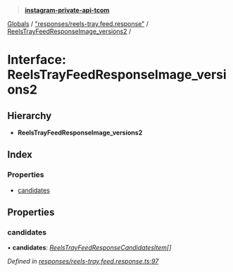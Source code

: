 > **[instagram-private-api-tcom](../README.md)**

[Globals](../README.md) / ["responses/reels-tray.feed.response"](../modules/_responses_reels_tray_feed_response_.md) / [ReelsTrayFeedResponseImage_versions2](_responses_reels_tray_feed_response_.reelstrayfeedresponseimage_versions2.md) /

# Interface: ReelsTrayFeedResponseImage_versions2

## Hierarchy

* **ReelsTrayFeedResponseImage_versions2**

## Index

### Properties

* [candidates](_responses_reels_tray_feed_response_.reelstrayfeedresponseimage_versions2.md#candidates)

## Properties

###  candidates

• **candidates**: *[ReelsTrayFeedResponseCandidatesItem](_responses_reels_tray_feed_response_.reelstrayfeedresponsecandidatesitem.md)[]*

*Defined in [responses/reels-tray.feed.response.ts:97](https://github.com/cuonglnhust/instagram-private-api-tcom/blob/3e16058/src/responses/reels-tray.feed.response.ts#L97)*
